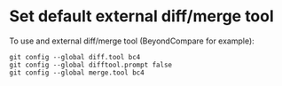 # Set default external diff/merge tool

To use and external diff/merge tool (BeyondCompare for example):

```
git config --global diff.tool bc4
git config --global difftool.prompt false
git config --global merge.tool bc4
```
